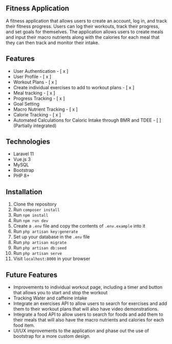 ## Fitness Application

A fitness application that allows users to create an account, log in, and track their fitness progress. Users can log their workouts, track their progress, and set goals for themselves. The application allows users to create meals and input their macro nutrients along with the calories for each meal that they can then track and monitor their intake. 

## Features 
- User Authentication - [ x ]
- User Profile - [ x ]
- Workout Plans - [ x ]
- Create individual exercises to add to workout plans - [ x ]
- Meal tracking - [ x ]
- Progress Tracking - [ x ]
- Goal Setting
- Macro Nutrient Tracking - [ x ]
- Calorie Tracking - [ x ]
- Automated Calculations for Caloric Intake through BMR and TDEE  - [  ] (Partially integrated)

## Technologies
- Laravel 11
- Vue.js 3
- MySQL
- Bootstrap
- PHP 8+

## Installation
1. Clone the repository
2. Run `composer install`
3. Run `npm install`
4. Run `npm run dev`
5. Create a `.env` file and copy the contents of `.env.example` into it
6. Run `php artisan key:generate`
7. Set up your database in the `.env` file
8. Run `php artisan migrate`
9. Run `php artisan db:seed`
10. Run `php artisan serve`
11. Visit `localhost:8000` in your browser

## Future Features
- Improvements to individual workout page, including a timer and button that allows you to start and stop the workout
- Tracking Water and caffeine intake
- Integrate an exercises API to allow users to search for exercises and add them to their workout plans that will also have video demonstrations.
- Integrate a food API to allow users to search for foods and add them to their meals that will also have the macro nutrients and calories for each food item.
- UI/UX improvements to the application and phase out the use of bootstrap for a more custom design.
